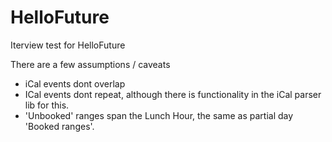 # HelloFuture
Iterview test for HelloFuture

There are a few assumptions / caveats

- iCal events dont overlap
- ICal events dont repeat, although there is functionality in the iCal parser lib for this.
- 'Unbooked' ranges span the Lunch Hour, the same as partial day 'Booked ranges'. 
